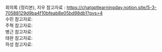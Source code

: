 회의록 (정리본), 지우 참고자료 :  https://chatgptlearningday.notion.site/5-3-70588129d9ba4f10bfeab8e05bd98db1?pvs=4  
수민 참고자료:   
주혁 참고자료:  
병근 참고자료:   
태완 참고자료:   
하성 참고자료:   
